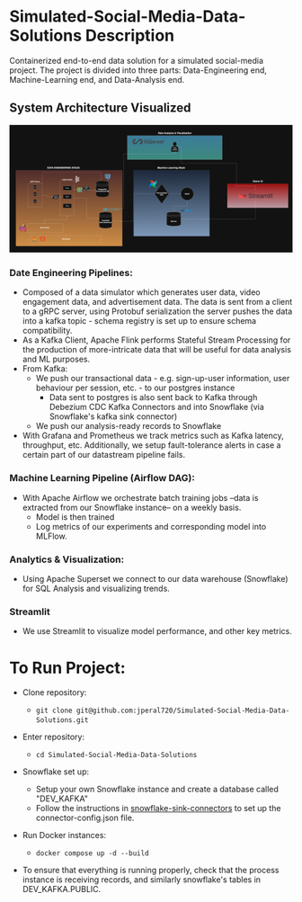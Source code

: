 # Simulated-Social-Media-Data-Solutions Description
Containerized end-to-end data solution for a simulated social-media project. The project is divided into three parts: Data-Engineering end, Machine-Learning end, and Data-Analysis end.

## System Architecture Visualized
![system_architecture_image](architecture/System%20Architecture.drawio.png)


### Date Engineering Pipelines:
- Composed of a data simulator which generates user data, video engagement data, and advertisement data. The data is sent from a client to a gRPC server, using Protobuf serialization the server pushes the data into a kafka topic - schema registry is set up to ensure schema compatibility.
- As a Kafka Client, Apache Flink performs Stateful Stream Processing for the production of more-intricate data that will be useful for data analysis and ML purposes.
- From Kafka:
    - We push our transactional data - e.g. sign-up-user information, user behaviour per session, etc. - to our postgres instance
        - Data sent to postgres is also sent back to Kafka through Debezium CDC Kafka Connectors and into Snowflake (via Snowflake's kafka sink connector)
    - We push our analysis-ready records to Snowflake 
- With Grafana and Prometheus we track metrics such as Kafka latency, throughput, etc. Additionally, we setup fault-tolerance alerts in case a certain part of our datastream pipeline fails.

### Machine Learning Pipeline (Airflow DAG):
- With Apache Airflow we orchestrate batch training jobs –data is extracted from our Snowflake instance– on a weekly basis.
    - Model is then trained
    - Log metrics of our experiments and corresponding model into MLFlow.

### Analytics & Visualization:
- Using Apache Superset we connect to our data warehouse (Snowflake) for SQL Analysis and visualizing trends.

### Streamlit
- We use Streamlit to visualize model performance, and other key metrics.


# To Run Project:

- Clone repository:

    - ```git clone git@github.com:jperal720/Simulated-Social-Media-Data-Solutions.git```

- Enter repository:

    - ```cd Simulated-Social-Media-Data-Solutions```

- Snowflake set up:
    - Setup your own Snowflake instance and create a database called "DEV_KAFKA"
    - Follow the instructions in [snowflake-sink-connectors](data-engineering/kafka-clients/workers/snowflake-sink-connectors) to set up the connector-config.json file.

- Run Docker instances:

    - ```docker compose up -d --build```

- To ensure that everything is running properly, check that the process instance is receiving records, and similarly snowflake's tables in DEV_KAFKA.PUBLIC. 
